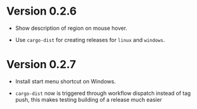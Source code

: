 # Version 0.2.6

* Show description of region on mouse hover.

* Use `cargo-dist` for creating releases for `linux` and `windows`.

# Version 0.2.7

* Install start menu shortcut on Windows.

* `cargo-dist` now is triggered through workflow dispatch instead of
  tag push, this makes testing building of a release much easier
